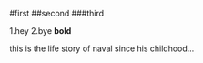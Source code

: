 

#first
##second
###third


1.hey 
2.bye
**bold**

this is the life story of naval since his childhood...